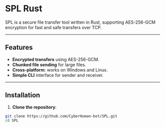 # SPL Rust

SPL is a secure file transfer tool written in Rust, supporting AES-256-GCM encryption for fast and safe transfers over TCP.  

---

## Features

- **Encrypted transfers** using AES-256-GCM.
- **Chunked file sending** for large files.
- **Cross-platform**: works on Windows and Linux.
- **Simple CLI** interface for sender and receiver.

---

## Installation

1. **Clone the repository**:

```bash
git clone https://github.com/CyberHuman-bot/SPL.git
cd SPL
